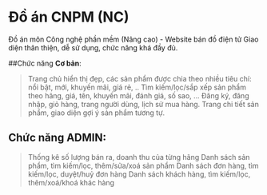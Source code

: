 # Đồ án CNPM (NC)
Đồ án môn Công nghệ phần mềm (Nâng cao) - Website bán đồ điện tử
Giao diện thân thiện, dễ sử dụng, chức năng khá đầy đủ.

##Chức năng **Cơ bản**:

> Trang chủ hiển thị đẹp, các sản phẩm được chia theo nhiều tiêu chí: nổi bật, mới, khuyến mãi, giá rẻ, ..
> Tìm kiếm/lọc/sắp xếp sản phẩm theo hãng, giá, tên, khuyến mãi, đánh giá, số sao, ...
> Đăng ký, đăng nhập, giỏ hàng, trang người dùng, lịch sử mua hàng.
> Trang chi tiết sản phẩm, giao diện gợi ý sản phẩm tương tự.

## Chức năng **ADMIN**:

> Thống kê số lượng bán ra, doanh thu của từng hãng
> Danh sách sản phẩm, tìm kiếm/lọc, thêm/sửa/xoá sản phẩm
> Danh sách đơn hàng, tìm kiếm/lọc, duyệt/huỷ đơn hàng
> Danh sách khách hàng, tìm kiếm/lọc, thêm/xoá/khoá khác hàng
